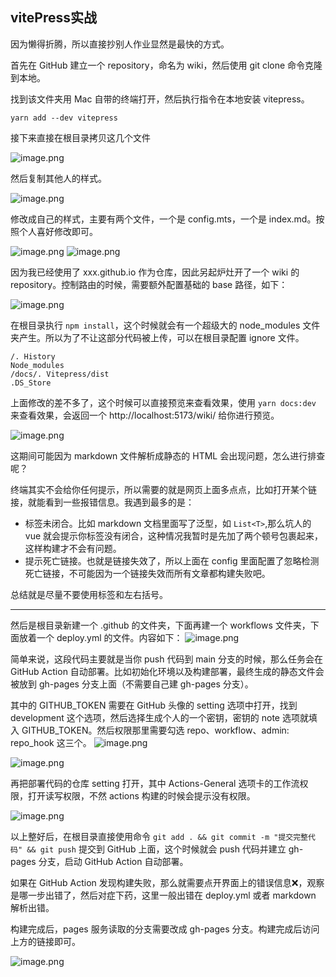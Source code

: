 ## vitePress实战

因为懒得折腾，所以直接抄别人作业显然是最快的方式。


首先在 GitHub 建立一个 repository，命名为 wiki，然后使用 git clone 命令克隆到本地。

找到该文件夹用 Mac 自带的终端打开，然后执行指令在本地安装 vitepress。

```shell
yarn add --dev vitepress
```

接下来直接在根目录拷贝这几个文件

![image.png](https://bestkxt.oss-cn-guangzhou.aliyuncs.com/img/202311221205399.png)

然后复制其他人的样式。

![image.png](https://bestkxt.oss-cn-guangzhou.aliyuncs.com/img/202311221206291.png)


修改成自己的样式，主要有两个文件，一个是 config.mts，一个是 index.md。按照个人喜好修改即可。

![image.png](https://bestkxt.oss-cn-guangzhou.aliyuncs.com/img/202311221234768.png)
![image.png](https://bestkxt.oss-cn-guangzhou.aliyuncs.com/img/202311221234288.png)


因为我已经使用了 xxx.github.io 作为仓库，因此另起炉灶开了一个 wiki 的 repository。控制路由的时候，需要额外配置基础的 base 路径，如下：

![image.png](https://bestkxt.oss-cn-guangzhou.aliyuncs.com/img/202311221240797.png)



在根目录执行 `npm install`，这个时候就会有一个超级大的 node_modules 文件夹产生。所以为了不让这部分代码被上传，可以在根目录配置 ignore 文件。

```
/. History
Node_modules
/docs/. Vitepress/dist
.DS_Store
```


上面修改的差不多了，这个时候可以直接预览来查看效果，使用 `yarn docs:dev` 来查看效果，会返回一个 http://localhost:5173/wiki/ 给你进行预览。

![image.png](https://bestkxt.oss-cn-guangzhou.aliyuncs.com/img/202311221247448.png)

这期间可能因为 markdown 文件解析成静态的 HTML 会出现问题，怎么进行排查呢？

终端其实不会给你任何提示，所以需要的就是网页上面多点点，比如打开某个链接，就能看到一些报错信息。我遇到最多的是：
- 标签未闭合。比如 markdown 文档里面写了泛型，如 `List<T>`,那么坑人的 vue 就会提示你标签没有闭合，这种情况我暂时是先加了两个顿号包裹起来，这样构建才不会有问题。
- 提示死亡链接。也就是链接失效了，所以上面在 config 里面配置了忽略检测死亡链接，不可能因为一个链接失效而所有文章都构建失败吧。

总结就是尽量不要使用标签和左右括号。

---


然后是根目录新建一个 .github 的文件夹，下面再建一个 workflows 文件夹，下面放着一个 deploy.yml 的文件。内容如下：
![image.png](https://bestkxt.oss-cn-guangzhou.aliyuncs.com/img/202311221215701.png)

简单来说，这段代码主要就是当你 push 代码到 main 分支的时候，那么任务会在 GitHub Action 自动部署。比如初始化环境以及构建部署，最终生成的静态文件会被放到 gh-pages 分支上面（不需要自己建 gh-pages 分支）。

其中的 GITHUB_TOKEN 需要在 GitHub 头像的 setting 选项中打开，找到 development 这个选项，然后选择生成个人的一个密钥，密钥的 note 选项就填入 GITHUB_TOKEN。然后权限那里需要勾选 repo、workflow、admin: repo_hook 这三个。
![image.png](https://bestkxt.oss-cn-guangzhou.aliyuncs.com/img/202311221220488.png)

![image.png](https://bestkxt.oss-cn-guangzhou.aliyuncs.com/img/202311221221725.png)


再把部署代码的仓库 setting 打开，其中 Actions-General 选项卡的工作流权限，打开读写权限，不然 actions 构建的时候会提示没有权限。

![image.png](https://bestkxt.oss-cn-guangzhou.aliyuncs.com/img/202311221225750.png)


以上整好后，在根目录直接使用命令 `git add . && git commit -m "提交完整代码" && git push` 提交到 GitHub 上面，这个时候就会 push 代码并建立 gh-pages 分支，启动 GitHub Action 自动部署。

如果在 GitHub Action 发现构建失败，那么就需要点开界面上的错误信息❌，观察是哪一步出错了，然后对症下药，这里一般出错在 deploy.yml 或者 markdown 解析出错。

构建完成后，pages 服务读取的分支需要改成 gh-pages 分支。构建完成后访问上方的链接即可。

![image.png](https://bestkxt.oss-cn-guangzhou.aliyuncs.com/img/202311221226669.png)


  

